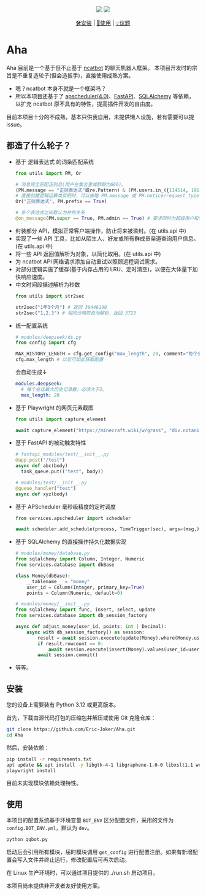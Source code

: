 <div align="center">

[![](https://img.shields.io/badge/license-GPLv3-blue)](https://github.com/Eric-Joker/Aha/blob/main/LICENSE)
[![](https://img.shields.io/badge/python-3.12-yellow)](https://www.python.org)

[🛠安装](#安装) |
[📖使用](#使用) |
[💡议题](https://github.com/Eric-Joker/Aha/issues)

</div>

# Aha

Aha 目前是一个基于但不止基于 [ncatbot](https://github.com/liyihao1110/ncatbot) 的聊天机器人框架。
本项目开发时的宗旨是不重复造轮子(但会造扳手)，直接使用成熟方案。

- 嗯？ncatbot 本身不就是一个框架吗？
- 所以本项目还基于了 [apscheduler(4.0)](https://github.com/agronholm/apscheduler)、[FastAPI](https://github.com/fastapi/fastapi)、[SQLAlchemy](https://github.com/sqlalchemy/sqlalchemy) 等依赖，以扩充 ncatbot 原不具有的特性，提高插件开发的自由度。

目前本项目十分的不成熟，基本只供我自用，未提供懒人设施，若有需要可以提 issue。

## 都造了什么轮子？

- 基于 逻辑表达式 的词条匹配系统
  ```python
  from utils import PM, Or

  # 消息完全匹配正则且(用户在集合里或群聊为666)。
  (PM.message == "正则表达式"或re.Pattern) & (PM.users.in_({114514, 1919810}) | (PM.groups == 666))
  # 直接创建逻辑运算类实例时，可以省略 PM.message 或 PM.notice/request_type、PM.sub_type。
  Or("正则表达式", PM.prefix == True)

  # 多个表达式之间默认为并列关系
  @on_message(PM.super == True, PM.admin == True) # 要求同时为超级用户和管理员
  ```
- 封装部分 API，模拟正常客户端操作，防止将来被滥封。(在 utils.api 中)
- 实现了一些 API 工具，比如从陌生人、好友或所有群成员渠道查询用户信息。(在 utils.api 中)
- 将一些 API 返回值解析为对象，以简化取用。(在 utils.api 中)
- 为 ncatbot API 网络请求添加自动重试以照顾远程调试需求。
- 对部分逻辑实施了缓存(基于内存占用的 LRU、定时清空)，以便在大体量下加快响应速度。
- 中文时间段描述解析为秒数  
  ```python
  from utils import str2sec

  str2sec("1年3个月") # 返回 39446190
  str2sec("1,2,3") # 相同分隔符自动解析，返回 3723
  ```
- 统一配置系统
  ```python
  # modules/deepseek/ds.py
  from config import cfg

  MAX_HISTORY_LENGTH = cfg.get_config("max_length", 20, comment="每个会话最大历史记录数，必须大于2。")
  cfg.max_length # 以后可如此获取配置
  ```
  会自动生成↓
  ```yaml
  modules.deepseek:
    # 每个会话最大历史记录数，必须大于2。
    max_length: 20
  ```
- 基于 Playwright 的网页元素截图
  ```python
  from utils import capture_element

  await capture_element("https://minecraft.wiki/w/grass", "div.notaninfobox")
  ```
- 基于 FastAPI 的被动触发特性
  ```python
  # fastapi_modules/test/__init__.py
  @app.post("/test")
  async def abc(body)
    task_queue.put(("test", body)) 

  # modules/test/__init__.py
  @queue_handler("test")
  async def xyz(body)
  ```
- 基于 APScheduler 毫秒级精度的定时调度
  ```python
  from services.apscheduler import scheduler

  await scheduler.add_schedule(process, TimeTrigger(sec), args=(msg,), metadata={"user_id": msg.user_id, "tag": "trigger"}) # TimeTrigger 由本项目实现，以便于实现延时调度。
  ```
- 基于 SQLAlchemy 的直接操作持久化数据实现
  ```python
  # modules/money/database.py
  from sqlalchemy import Column, Integer, Numeric
  from services.database import dbBase

  class Money(dbBase):
      __tablename__ = "money"
      user_id = Column(Integer, primary_key=True)
      points = Column(Numeric, default=0)

  # modules/money/__init__.py
  from sqlalchemy import func, insert, select, update
  from services.database import db_session_factory

  async def adjust_money(user_id, points: int | Decimal):
      async with db_session_factory() as session:
          result = await session.execute(update(Money).where(Money.user_id == user_id).values(points=Money.points + points))
          if result.rowcount == 0:
              await session.execute(insert(Money).values(user_id=user_id, points=points))
          await session.commit()
  ```
- 等等。
  
## 安装

您的设备上需要装有 Python 3.12 或更高版本。

首先，下载由源代码打包的压缩包并解压或使用 Git 克隆仓库：
```sh
git clone https://github.com/Eric-Joker/Aha.git
cd Aha
```
然后，安装依赖：
```sh
pip install -r requirements.txt
apt update && apt install -y libgtk-4-1 libgraphene-1.0-0 libxslt1.1 woff2 libevent-2.1-7 libgstreamer-plugins-base1.0-0 libwebpdemux2 libharfbuzz-icu0 libenchant-2-2 libhyphen0 libmanette-0.2-0 gstreamer1.0-plugins-good gstreamer1.0-plugins-bad gstreamer1.0-plugins-ugly # debian/ubuntu
playwright install
```
目前未实现模块依赖处理特性。

## 使用

本项目的配置系统基于环境变量 `BOT_ENV` 区分配置文件，采用的文件为 `config.BOT_ENV.yml`，默认为  `dev`。
```sh
python qqbot.py
```
启动后会引用所有模块，届时模块调用 `get_config` 进行配置注册。如果有新增配置会写入文件并终止运行，修改配置后可再次启动。

在 Linux 生产环境时，可以通过项目提供的 ./run.sh 启动项目。

本项目尚未提供非开发者友好使用方案。
